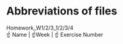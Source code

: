 # Abbreviations of files 
Homework_W1/2/3_1/2/3/4                                                                                                                          
☝️ Name  |  ☝️Week  |  ☝️ Exercise Number
                                                                                                                                           
